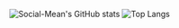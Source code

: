 ![Social-Mean's GitHub stats](https://github-readme-stats.vercel.app/api?username=Social-Mean&theme=transparent&show_icons=true)
![Top Langs](https://github-readme-stats.vercel.app/api/top-langs/?username=Social-Mean&layout=compact&theme=transparent)
